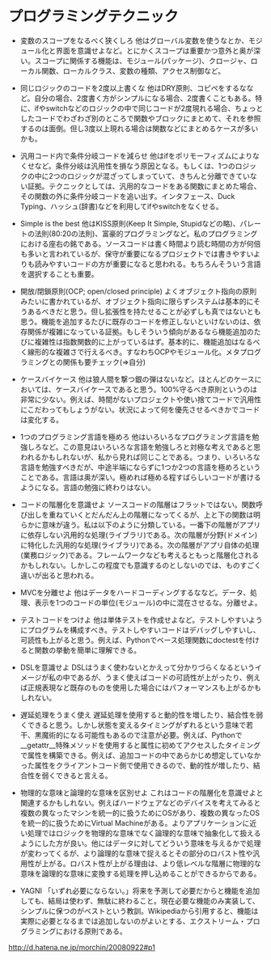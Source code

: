 # プログラミングテクニック


* 変数のスコープをなるべく狭くしろ
他はグローバル変数を使うなとか、モジュール化と界面を意識せよなど。とにかくスコープは重要かつ意外と奥が深い。スコープに関係する機能は、モジュール(パッケージ)、クロージャ、ローカル関数、ローカルクラス、変数の種類、アクセス制御など。

* 同じロジックのコードを2度以上書くな
他はDRY原則、コピペをするななど。自分の場合、2度書く方がシンプルになる場合、2度書くこともある。特に、ifやswitchなどのロジックの中で同じコードが2度現れる場合、ちょっとしたコードでわざわざ別のところで関数やブロックにまとめて、それを参照するのは面倒。但し3度以上現れる場合は関数などにまとめるケースが多いかも。

* 汎用コード内で条件分岐コードを減らせ
他はifをポリモーフィズムによりなくせなど。条件分岐は汎用性を損なう原因となる。もしくは、1つのロジックの中に2つのロジックが混ざってしまっていて、きちんと分離できていない証拠。テクニックとしては、汎用的なコードをある関数にまとめた場合、その関数の外に条件分岐コードを追い出す。インタフェース、Duck Typing、ハッシュ(辞書)などを利用してifやswitchをなくせる。

* Simple is the best
他はKISS原則(Keep It Simple, Stupidなどの略)、パレートの法則(80:20の法則)、富豪的プログラミングなど。私のプログラミングにおける座右の銘である。ソースコードは書く時間より読む時間の方が何倍も多いと言われているが、保守が重要になるプロジェクトでは書きやすいよりも読みやすいコードの方が重要になると思われる。もちろんそういう言語を選択することも重要。

* 開放/閉鎖原則(OCP; open/closed principle)
よくオブジェクト指向の原則みたいに書かれているが、オブジェクト指向に限らずシステムは基本的にそうあるべきだと思う。但し拡張性を持たせることが必ずしも真ではないとも思う。機能を追加するたびに既存のコードを修正しないといけないのは、依存関係が複雑になっている証拠。もしそういう傾向があるなら機能追加のたびに複雑性は指数関数的に上がっているはず。基本的に、機能追加はなるべく線形的な複雑さで行えるべき。すなわちOCPやモジュール化。メタプログラミングとの関係も要チェック(⇒自分)

* ケースバイケース
他は狼人間を撃つ銀の弾はないなど。ほとんどのケースにおいては、ケースバイケースであると思う。100%守るべき原則というのは非常に少ない。例えば、時間がないプロジェクトや使い捨てコードで汎用性にこだわってもしょうがない。状況によって何を優先させるべきかでコードは変化する。

* 1つのプログラミング言語を極めろ
他はいろいろなプログラミング言語を勉強しろなど。この意見はいろいろな言語を勉強しろと対極な考えであると思われるかもしれないが、私から見れば同じことである。つまり、いろいろな言語を勉強すべきだが、中途半端にならずに1つか2つの言語を極めろということである。言語は奥が深い。極めれば極める程すばらしいコードが書けるようになる。言語の勉強に終わりはない。

* コードの階層化を意識せよ
ソースコードの階層はフラットではない。関数呼び出しを重ねていくとだんだん上の階層になってくるが、上と下の関数は明らかに意味が違う。私は以下のように分類している。一番下の階層がアプリに依存しない汎用的な処理(ライブラリ)である。次の階層が分野(ドメイン)に特化した汎用的な処理(ライブラリ)である。次の階層がアプリ自体の処理(業務ロジック)である。フレームワークなども考えるともっと階層化されるかもしれない。しかしこの程度でも意識するのとしないのでは、ものすごく違いが出ると思われる。

* MVCを分離せよ
他はデータをハードコーディングするななど。データ、処理、表示を1つのコードの単位(モジュール)の中に混在させるな。分離せよ。

* テストコードをつけよ
他は単体テストを作成せよなど。テストしやすいようにプログラムを構成すべき。テストしやすいコードはデバッグしやすいし、可読性も上がると思う。例えば、Pythonでベース処理関数にdoctestを付けると関数の挙動を簡単に理解できる。

* DSLを意識せよ
DSLはうまく使わないとかえって分かりづらくなるというイメージが私の中であるが、うまく使えばコードの可読性が上がったり、例えば正規表現など既存のものを使用した場合にはパフォーマンスも上がるかもしれない。

* 遅延処理をうまく使え
遅延処理を使用すると動的性を増したり、結合性を弱くできると思う。しかし状態を変えるタイミングがずれるという意味で若干、黒魔術的になる可能性もあるので注意が必要。例えば、Pythonで__getattr__特殊メソッドを使用すると属性に初めてアクセスしたタイミングで属性を構築できる。例えば、追加コードの中であらかじめ想定していなかった属性をクライアントコード側で使用できるので、動的性が増したり、結合性を弱くできると言える。

* 物理的な意味と論理的な意味を区別せよ
これはコードの階層化を意識せよと関連するかもしれない。例えばハードウェアなどのデバイスを考えてみると複数の異なったマシンを統一的に扱うためにOSがあり、複数の異なったOSを統一的に扱うためにVirtual Machineがある。よりアプリケーションに近い処理ではロジックを物理的な意味でなく論理的な意味で抽象化して扱えるようにした方が良い。他にはデータに対してどういう意味を与えるかで処理が変わってくるが、より論理的な意味で捉えるとその部分のロバスト性や汎用性が上がる。ロバスト性が上がる理由は、より低レベルな階層に物理的な意味を論理的な意味に変換する処理を押し込めることができるからである。

* YAGNI
「いずれ必要にならない。」将来を予測して必要だからと機能を追加しても、結局は使わず、無駄に終わること。現在必要な機能のみ実装して、シンプルに保つのがベストという教訓。Wikipediaから引用すると、機能は実際に必要となるまでは追加しないのがよいとする、エクストリーム・プログラミングにおける原則である。


http://d.hatena.ne.jp/morchin/20080922#p1


